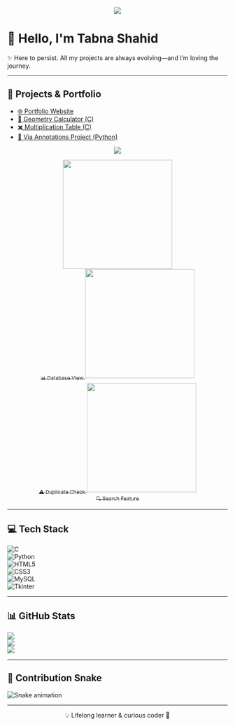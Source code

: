 <p align="center">
  <img src="https://capsule-render.vercel.app/api?type=waving&color=gradient&height=200&section=header&text=I%27m%20Tabna%20Shahid%20👩‍💻&fontSize=40&animation=fadeIn" />
</p>

# 👋 Hello, I'm Tabna Shahid  

✨ Here to persist. All my projects are always evolving—and I’m loving the journey.  

---
## 🔭 Projects & Portfolio  
- [🌐 Portfolio Website](https://github.com/tabnash24/tabnash24.github.io)  
- [📐 Geometry Calculator (C)](https://github.com/tabnash24/geometry-calculator)  
- [✖️ Multiplication Table (C)](https://github.com/tabnash24/multiplication-table)  
- [🐍 Via Annotations Project (Python)](https://github.com/tabnash24/via-annotations-project)
  
<p align="center">
  <img src="https://capsule-render.vercel.app/api?type=rect&color=gradient&height=100&section=header&text=📇%20Contact%20Management%20App&fontSize=30&fontAlignY=55&animation=fadeIn" />
</p>

<p align="center">
  <a href="https://github.com/tabnash24/contact_management_app">
    <img src="https://github.com/tabnash24/contact_management_app/blob/main/assets/screenshots/db.png" width="250" /><br>
    <sub>📊 Database View</sub>
  </a>
  <a href="https://github.com/tabnash24/contact_management_app">
    <img src="https://github.com/tabnash24/contact_management_app/blob/main/assets/screenshots/duplicate.png" width="250" /><br>
    <sub>⚠️ Duplicate Check</sub>
  </a>
  <a href="https://github.com/tabnash24/contact_management_app">
    <img src="https://github.com/tabnash24/contact_management_app/blob/main/assets/screenshots/search.png" width="250" /><br>
    <sub>🔍 Search Feature</sub>
  </a>
</p>  


---

## 💻 Tech Stack  
![C](https://img.shields.io/badge/C-00599C?style=for-the-badge&logo=c&logoColor=white)  
![Python](https://img.shields.io/badge/Python-3776AB?style=for-the-badge&logo=python&logoColor=white)  
![HTML5](https://img.shields.io/badge/HTML5-E34F26?style=for-the-badge&logo=html5&logoColor=white)  
![CSS3](https://img.shields.io/badge/CSS3-1572B6?style=for-the-badge&logo=css3&logoColor=white)  
![MySQL](https://img.shields.io/badge/MySQL-4479A1?style=for-the-badge&logo=mysql&logoColor=white)  
![Tkinter](https://img.shields.io/badge/Tkinter-FFCC00?style=for-the-badge&logo=python&logoColor=black)

---

## 📊 GitHub Stats  
![](https://github-readme-stats.vercel.app/api?username=tabnash24&show_icons=true&theme=radical)  
![](https://github-readme-streak-stats.herokuapp.com/?user=tabnash24&theme=highcontrast)  
![](https://github-profile-trophy.vercel.app/?username=tabnash24&theme=dracula)  

---

## 🐍 Contribution Snake  
![Snake animation](https://github.com/tabnash24/tabnash24/blob/output/github-contribution-grid-snake.svg)

---

<p align="center">💡 Lifelong learner & curious coder 🚀</p>
